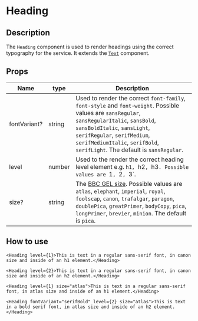 # Heading

## Description

The `Heading` component is used to render headings using the correct typography for the service. It extends the [`Text`](../Text/README.md) component.

## Props

| Name         | type   | Description                                                                                                                                                                                                                                                                                         |
| ------------ | ------ | --------------------------------------------------------------------------------------------------------------------------------------------------------------------------------------------------------------------------------------------------------------------------------------------------- |
| fontVariant? | string | Used to render the correct `font-family`, `font-style` and `font-weight`. Possible values are `sansRegular`, `sansRegularItalic`, `sansBold`, `sansBoldItalic`, `sansLight`, `serifRegular`, `serifMedium`, `serifMediumItalic`, `serifBold`, `serifLight`. The default is `sansRegular`.           |
| level        | number | Used to the render the correct heading level element e.g. `h1, `h2`, `h3`. Possible values are `1`, `2`, `3`.                                                                                                                                                                                       |
| size?        | string | The [BBC GEL size](https://www.bbc.co.uk/gel/features/typography#type-sizes). Possible values are `atlas`, `elephant`, `imperial`, `royal`, `foolscap`, `canon`, `trafalgar`, `paragon`, `doublePica`, `greatPrimer`, `bodyCopy`, `pica`, `longPrimer`, `brevier`, `minion`. The default is `pica`. |

## How to use

```tsx
<Heading level={1}>This is text in a regular sans-serif font, in canon size and inside of an h1 element.</Heading>

<Heading level={2}>This is text in a regular sans-serif font, in canon size and inside of an h2 element.</Heading>

<Heading level={1} size="atlas">This is text in a regular sans-serif font, in atlas size and inside of an h1 element.</Heading>

<Heading fontVariant="serifBold" level={2} size="atlas">This is text in a bold serif font, in atlas size and inside of an h2 element.</Heading>
```
